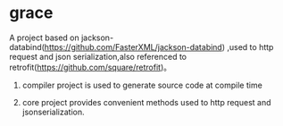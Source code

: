 # grace
A project based on jackson-databind(https://github.com/FasterXML/jackson-databind) ,used to http request and json serialization,also referenced to retrofit(https://github.com/square/retrofit)。

1. compiler project is used to generate source code at compile time

2. core project provides convenient methods used to http request and jsonserialization.

